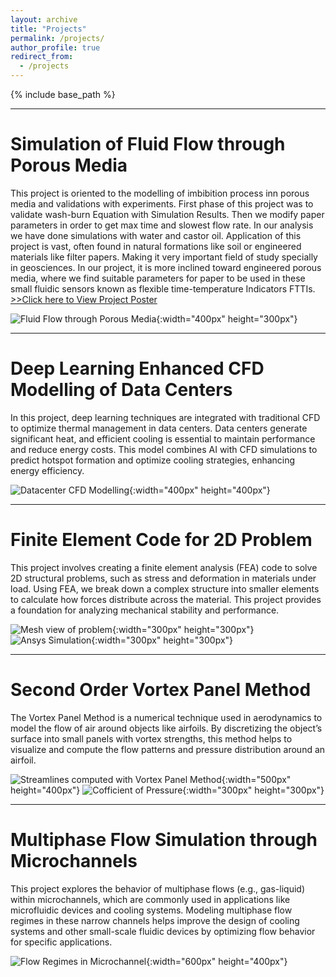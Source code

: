 ```yaml
---
layout: archive
title: "Projects"
permalink: /projects/
author_profile: true
redirect_from:
  - /projects
---
```


{% include base_path %}

---

Simulation of Fluid Flow through Porous Media
======
This project is oriented to the modelling of imbibition process inn porous media and validations with experiments. First phase of this project was to validate wash-burn Equation with Simulation Results. Then we modify paper parameters in order to get max time and slowest flow rate. In our analysis we have done simulations with water and castor oil. Application of this project is vast, often found in natural formations like soil or engineered materials like filter papers. Making it very important field of study specially in geosciences. In our project, it is more inclined toward engineered porous media, where we find suitable parameters for paper to be used in these small fluidic sensors known as flexible time-temperature Indicators FTTIs.
[>>Click here to View Project Poster](/images/projects/final_year_Poster.pdf)

![Fluid Flow through Porous Media](/images/projects/saturation_3D.gif){:width="400px" height="300px"}

---

Deep Learning Enhanced CFD Modelling of Data Centers
======
In this project, deep learning techniques are integrated with traditional CFD to optimize thermal management in data centers. Data centers generate significant heat, and efficient cooling is essential to maintain performance and reduce energy costs. This model combines AI with CFD simulations to predict hotspot formation and optimize cooling strategies, enhancing energy efficiency.

![Datacenter CFD Modelling](/images/projects/datacenters.png){:width="400px" height="400px"}

---

Finite Element Code for 2D Problem
======
This project involves creating a finite element analysis (FEA) code to solve 2D structural problems, such as stress and deformation in materials under load. Using FEA, we break down a complex structure into smaller elements to calculate how forces distribute across the material. This project provides a foundation for analyzing mechanical stability and performance.

![Mesh view of problem](/images/projects/mesh_plot.png){:width="300px" height="300px"} ![Ansys Simulation](/images/projects/Ansys4.PNG){:width="300px" height="300px"}

---

Second Order Vortex Panel Method
======
The Vortex Panel Method is a numerical technique used in aerodynamics to model the flow of air around objects like airfoils. By discretizing the object’s surface into small panels with vortex strengths, this method helps to visualize and compute the flow patterns and pressure distribution around an airfoil.

![Streamlines computed with Vortex Panel Method](/images/projects/Streamlines.jpg){:width="500px" height="400px"} ![Cofficient of Pressure](/images/projects/Cofficient_Pressure.jpg){:width="300px" height="300px"}

---

Multiphase Flow Simulation through Microchannels
======
This project explores the behavior of multiphase flows (e.g., gas-liquid) within microchannels, which are commonly used in applications like microfluidic devices and cooling systems. Modeling multiphase flow regimes in these narrow channels helps improve the design of cooling systems and other small-scale fluidic devices by optimizing flow behavior for specific applications.

![Flow Regimes in Microchannel](/images/projects/Volume_Fraction_later_part.gif){:width="600px" height="400px"}

